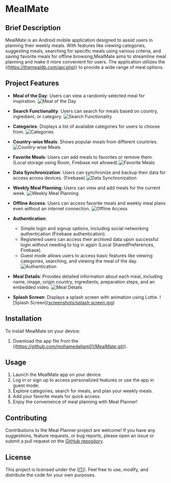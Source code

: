 # MealMate

## Brief Description
MealMate is an Android mobile application designed to assist users in planning their weekly meals. With features like viewing categories, suggesting meals, searching for specific meals using various criteria, and saving favorite meals for offline browsing,MealMate aims to streamline meal planning and make it more convenient for users. The application utilizes the ((https://themealdb.com/api.php)) to provide a wide range of meal options.

## Project Features

- **Meal of the Day**: Users can view a randomly selected meal for inspiration.
  ![Meal of the Day](url_to_image1)

- **Search Functionality**: Users can search for meals based on country, ingredient, or category.
  ![Search Functionality](url_to_image2)

- **Categories**: Displays a list of available categories for users to choose from.
  ![Categories](url_to_image3)

- **Country-wise Meals**: Shows popular meals from different countries.
  ![Country-wise Meals](url_to_image4)

- **Favorite Meals**: Users can add meals to favorites or remove them. (Local storage using Room, Firebase not allowed)
  ![Favorite Meals](url_to_image5)

- **Data Synchronization**: Users can synchronize and backup their data for access across devices. (Firebase)
  ![Data Synchronization](url_to_image6)

- **Weekly Meal Planning**: Users can view and add meals for the current week.
  ![Weekly Meal Planning](url_to_image7)

- **Offline Access**: Users can access favorite meals and weekly meal plans even without an internet connection.
  ![Offline Access](url_to_image8)

- **Authentication**:
  - Simple login and signup options, including social networking authentication (Firebase authentication).
  - Registered users can access their archived data upon successful login without needing to log in again (Local SharedPreferences, Firebase).
  - Guest mode allows users to access basic features like viewing categories, searching, and viewing the meal of the day.
  ![Authentication](url_to_image9)

- **Meal Details**: Provides detailed information about each meal, including name, image, origin country, ingredients, preparation steps, and an embedded video.
  ![Meal Details](url_to_image10)

- **Splash Screen**: Displays a splash screen with animation using Lottie.
  ![Splash Screen]([screenshots/splash screen.jpg](https://github.com/mohamedallam01/MealMate/blob/master/screenshots/splash%20screen.jpg))


## Installation
To install MealMate on your device:

1. Download the app file from the ((https://github.com/mohamedallam01/MealMate.git)).


## Usage
1. Launch the MealMate app on your device.
2. Log in or sign up to access personalized features or use the app in guest mode.
3. Explore categories, search for meals, and plan your weekly meals.
4. Add your favorite meals for quick access.
5. Enjoy the convenience of meal planning with Meal Planner!

## Contributing
Contributions to the Meal Planner project are welcome! If you have any suggestions, feature requests, or bug reports, please open an issue or submit a pull request on the [GitHub repository](https://github.com/mohamedallam01/MealMate.git).

## License
This project is licensed under the ([ITI](https://iti.gov.eg/)). Feel free to use, modify, and distribute the code for your own purposes.
